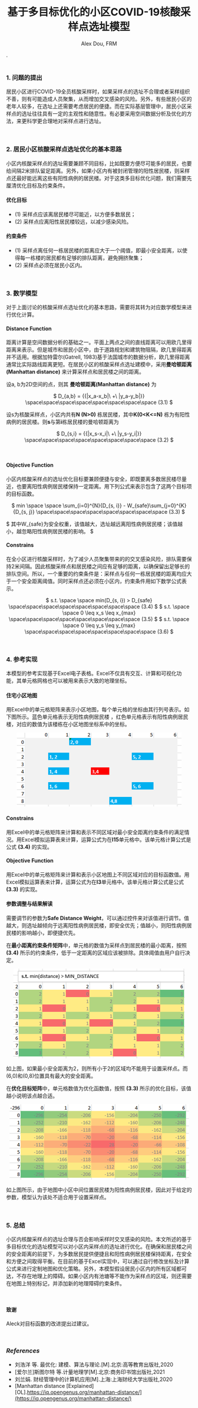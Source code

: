 
<center>

# 基于多目标优化的小区COVID-19核酸采样点选址模型
Alex Dou, FRM
</center>.

<br>
<br>

### 1. 问题的提出
居民小区进行COVID-19全员核酸采样时，如果采样点的选址不合理或者采样组织不善，则有可能造成人员聚集，从而增加交叉感染的风险。另外，有些居民小区的老年人较多，在选址上还需要考虑居民的便捷。而在实际基层管理中，居民小区采样点的选址往往具有一定的主观性和随意性。有必要采用空间数据分析及优化的方法，来更科学更合理地对采样点进行选址。

<br>

### 2. 居民小区核酸采样点选址优化的基本思路
小区内核酸采样点的选址需要兼顾不同目标，比如既要方便尽可能多的居民，也要给间隔2米排队留足距离。另外，如果小区内有被封闭管理的阳性居民楼，则采样点还最好能远离这些有阳性病例的居民楼。对于这类多目标优化问题，我们需要先厘清优化目标及约束条件。

#### 优化目标

* (1) 采样点应该离居民楼尽可能近，以方便多数居民；
* (2) 采样点应离阳性居民楼较远，以减少感染风险。

#### 约束条件
* (1) 采样点离任何一栋居民楼的距离应大于一个阈值，即最小安全距离，以使得每一栋楼的居民都有足够的排队距离，避免拥挤聚集；
* (2) 采样点必须在居民小区内。

<br>

### 3. 数学模型
对于上面讨论的核酸采样点选址优化的基本思路，需要将其转为对应数学模型来进行优化计算。

#### Distance Function
距离计算是空间数据分析的基础之一。平面上两点之间的直线距离可以用欧几里得距离来表示。但是城市和居民小区中，由于道路规划和建筑物阻隔，欧几里得距离并不适用。根据加特雷尔(Gatrell, 1983)基于法国城市的数据分析，欧几里得距离通常比实际路线距离更短。在居民小区的核酸采样点选址建模中，采用**曼哈顿距离(Manhattan distance)** 来计算采样点和居民楼之间的距离。

设a, b为2D空间的点，则其 **曼哈顿距离(Manhattan distance)** 为
<center>

$
D_{a,b} = {{|x_a-x_b|\ +\ |y_a-y_b|}}
\space\space\space\space\space\space\space\space (3.1)
$
</center>

设s为核酸采样点，小区内共有**N (N>0)** 栋居民楼，其中**K(0<K<=N)** 栋为有阳性病例的居民楼。则**s**与第**i**栋居民楼的曼哈顿距离为
<center>

$
D_{s,i} = {{|x_s-x_i|\ +\ |y_s-y_i|}}
\space\space\space\space\space\space\space\space (3.2)
$

</center>
<br>

#### Objective Function
小区内核酸采样点的选址优化目标要兼顾便捷与安全，即既要离多数居民楼尽量近，也要离阳性病例居民楼保持一定距离。用下列公式来表示包含了这两个目标项的目标函数。
<center>

$
min \space \space \sum_{i=0}^{N}{D_{s, i}} - W_{safe}\sum_{j=0}^{K}{D_{s, j}}
\space\space\space\space\space\space\space\space (3.3)
$

</center>

$
其中W_{safe}为安全权重，该值越大，选址越远离阳性病例居民楼；该值越小，越忽略阳性病例居民楼的影响。
$
<br>
#### Constrains
在全小区进行核酸采样时，为了减少人员聚集带来的的交叉感染风险，排队需要保持2米间隔。因此核酸采样点和居民楼之间应有足够的距离，以确保留出足够长的排队空间。所以，一个重要的约束条件是：采样点与任何一栋居民楼的距离均应大于一个安全距离阈值。同时采样点还必须在小区内，约束条件用如下数学公式表示。

<center>

$
  s.t. \space \space min(D_{s, i}) > D_{safe}
  \space\space\space\space\space\space\space\space (3.4)
$
$
  s.t. \space \space 0 \leq x_s \leq x_{max}
  \space\space\space\space\space\space\space\space (3.5)
$
$
  s.t. \space \space 0 \leq y_s \leq y_{max}
  \space\space\space\space\space\space\space\space (3.6)
$

</center>

<br>

### 4. 参考实现
本模型的参考实现基于Excel电子表格。Excel不仅具有交互、计算和可视化功能，其单元格网格也可以被用来表示大致的地理坐标。

#### 住宅小区地图
用Excel中的单元格矩阵来表示小区地图，每个单元格的坐标由其行列号表示。如下图所示。蓝色单元格表示无阳性病例居民楼 ，红色单元格表示有阳性病例居民楼，对应的数值为该楼栋在小区地图坐标系中的坐标。

<center>


![小区地图矩阵](../images/map.png "小区地图矩阵")
</center>

#### Constrains
用Excel中的单元格矩阵来计算和表示不同区域对最小安全距离约束条件的满足情况。用Excel模拟运算表来计算，运算公式为在**I15**单元格中。该单元格计算公式是公式 **(3.4)** 的实现。

#### Objective Function
用Excel中的单元格矩阵来计算和表示小区地图上不同区域对应的目标函数值。用Excel模拟运算表来计算，运算公式为在**I3**单元格中。该单元格计算公式是公式 **(3.3)** 的实现。

#### 参数调整与结果解读
需要调节的参数为**Safe Distance Weight**，可以通过控件来对该值进行调节。值越大，则选址越倾向于远离阳性病例居民楼，即安全优先；值越小，则阳性病例居民楼的影响越小，即便捷优先。

在**最小距离约束条件矩阵**中，单元格的数值为采样点到居民楼的最小距离，按照 **(3.4)** 所示的约束条件，低于一定距离的区域应该被排除。具体阈值由用户自行决定。
<center>

![最小距离约束条件矩阵](../images/constrain.png "最小距离约束条件矩阵")

</center>


如上图，如果最小安全距离为2，则所有小于2的区域均不能用于设置采样点。而(6,0)和(0,8)位置具有最大的安全距离。

在**优化目标矩阵**中，单元格数值为优化函数值，按照 **(3.3)** 所示的优化目标，该值越小说明该点越合适。

<center>

![优化目标矩阵](../images/objective.png "优化目标矩阵")
</center>


如上图所示，由于地图中小区中间位置居民楼为阳性病例居民楼，因此对于给定的参数，模型认为该处不适合用于设置采样点。

<br>

### 5. 总结
小区内核酸采样点的选址合理与否会影响采样时交叉感染的风险。本文所述的基于多目标优化的选址模型可以对小区内采样点的选址进行优化。在确保和居民楼之间的安全距离的前提下，为多数居民提供便捷且和阳性病例居民楼保持距离，在安全和方便之间取得平衡。在目前的基于Excel实现中，可以通过自行修改坐标及计算公式来进行定制地图和优化策略。另外，本模型假设居民小区内的所有区域都可达，不存在地理上的障碍。如果小区内有池塘等不能作为采样点的区域，则还需要在地图上特别标记，并添加新的地理障碍约束条件。

<br>

#### 致谢
Aleck对目标函数的改进提出过建议。

<br>

### _References_
* 刘浩洋 等. 最优化: 建模、算法与理论.[M].北京:高等教育出版社,2020
* [爱尔兰]斯图尔特 等.计量地理学[M].北京:商务印书馆出版社,2021
* 刘兰娟. 财经管理中的计算机应用[M].上海:上海财经大学出版社,2020
* [Manhattan distance [Explained][OL].https://iq.opengenus.org/manhattan-distance/](https://iq.opengenus.org/manhattan-distance/)
